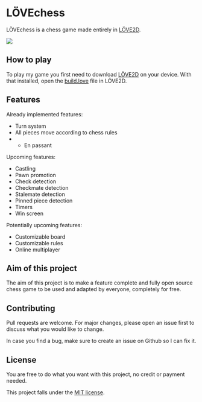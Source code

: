 # LÖVEchess

LÖVEchess is a chess game made entirely in [LÖVE2D](https://love2d.org/).

![](images/LÖVEchess_preview.png)

## How to play

To play my game you first need to download [LÖVE2D](https://love2d.org/) on your device. With that installed, open the [build.love](https://github.com/badduck32/LOVEchess/blob/main/firstbuild.love) file in LÖVE2D.

## Features

Already implemented features:

- Turn system
- All pieces move according to chess rules
- - En passant

Upcoming features:

- Castling
- Pawn promotion
- Check detection
- Checkmate detection
- Stalemate detection
- Pinned piece detection
- Timers
- Win screen

Potentially upcoming features:

- Customizable board
- Customizable rules
- Online multiplayer

## Aim of this project

The aim of this project is to make a feature complete and fully open source chess game to be used and adapted by everyone, completely for free.

## Contributing

Pull requests are welcome. For major changes, please open an issue first to discuss what you would like to change.

In case you find a bug, make sure to create an issue on Github so I can fix it.

## License

You are free to do what you want with this project, no credit or payment needed.

This project falls under the [MIT license](https://choosealicense.com/licenses/mit/).
